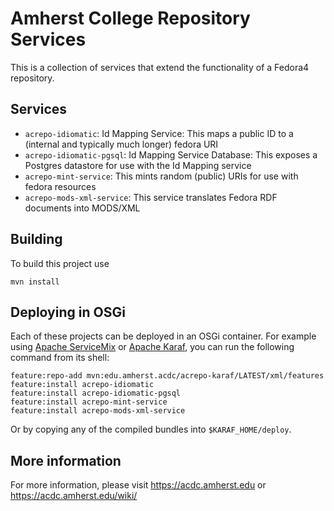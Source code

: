 Amherst College Repository Services
===================================

This is a collection of services that extend the functionality of a Fedora4 repository.

Services
--------

* `acrepo-idiomatic`: Id Mapping Service: This maps a public ID to a (internal and typically much longer) fedora URI
* `acrepo-idiomatic-pgsql`: Id Mapping Service Database: This exposes a Postgres datastore for use with the Id Mapping service
* `acrepo-mint-service`: This mints random (public) URIs for use with fedora resources
* `acrepo-mods-xml-service`: This service translates Fedora RDF documents into MODS/XML

Building
--------

To build this project use

    mvn install

Deploying in OSGi
-----------------

Each of these projects can be deployed in an OSGi container. For example using
[Apache ServiceMix](http://servicemix.apache.org/) or
[Apache Karaf](http://karaf.apache.org), you can run the following
command from its shell:

    feature:repo-add mvn:edu.amherst.acdc/acrepo-karaf/LATEST/xml/features
    feature:install acrepo-idiomatic
    feature:install acrepo-idiomatic-pgsql
    feature:install acrepo-mint-service
    feature:install acrepo-mods-xml-service

Or by copying any of the compiled bundles into `$KARAF_HOME/deploy`.


More information
----------------

For more information, please visit https://acdc.amherst.edu or https://acdc.amherst.edu/wiki/


